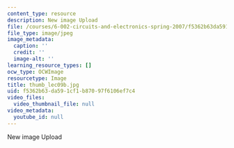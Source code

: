 ```yaml
---
content_type: resource
description: New image Upload
file: /courses/6-002-circuits-and-electronics-spring-2007/f5362b63da591cf1b87097f6106ef7c4_thumb_lec09b.jpg
file_type: image/jpeg
image_metadata:
  caption: ''
  credit: ''
  image-alt: ''
learning_resource_types: []
ocw_type: OCWImage
resourcetype: Image
title: thumb_lec09b.jpg
uid: f5362b63-da59-1cf1-b870-97f6106ef7c4
video_files:
  video_thumbnail_file: null
video_metadata:
  youtube_id: null
---
```

New image Upload

